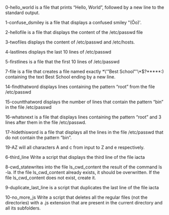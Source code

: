 0-hello_world is a file that prints “Hello, World”, followed by a new line to the standard output.

1-confuse_dsmiley is a file that displays a confused smiley "(Ôo)'.

2-hellofile is a file that displays  the content of the /etc/passwd file

3-twofiles displays  the content of /etc/passwd and /etc/hosts.

4-lastlines displays  the last 10 lines of /etc/passwd

5-firstlines is a file that  the first 10 lines of /etc/passwd

7-file is a file that creates a file named exactly \*\\'"Best School"\'\\*$\?\*\*\*\*\*:) containing the text Best School ending by a new line.

14-findthatword displays  lines containing the pattern “root” from the file /etc/passwd

15-countthatword displays the number of lines that contain the pattern “bin” in the file /etc/passwd

16-whatsnext is a file that displays  lines containing the pattern “root” and 3 lines after them in the file /etc/passwd.

17-hidethisword is a file that displays  all the lines in the file /etc/passwd that do not contain the pattern “bin”.

19-AZ will all characters A and c from input to Z and e respectively.

6-third_line Write a script that displays the third line of the file iacta

8-cwd_statewrites into the file ls_cwd_content the result of the command ls -la. If the file ls_cwd_content already exists, it should be overwritten. If the file ls_cwd_content does not exist, create it.

9-duplicate_last_line is a script that duplicates the last line of the file iacta

 10-no_more_js Write a script that deletes all the regular files (not the directories) with a .js extension that are present in the current directory and all its subfolders.
